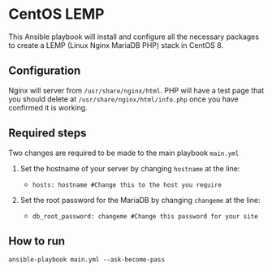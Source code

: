 # CentOS LEMP

This Ansible playbook will install and configure all the necessary packages to create a LEMP (Linux Nginx MariaDB PHP) stack in CentOS 8. 

## Configuration

Nginx will server from `/usr/share/nginx/html`. PHP will have a test page that you should delete at `/usr/share/nginx/html/info.php` once you have confirmed it is working.

## Required steps

Two changes are required to be made to the main playbook `main.yml`

1. Set the hostname of your server by changing `hostname` at the line:
   
      - `hosts: hostname #Change this to the host you require`

2. Set the root password for the MariaDB by changing `changeme` at the line:
         
      - `db_root_password: changeme #Change this password for your site`

## How to run

`ansible-playbook main.yml --ask-become-pass`
